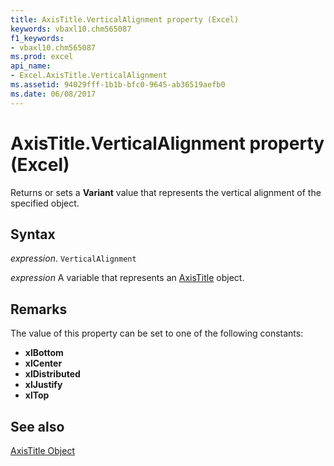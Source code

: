 ```yaml
---
title: AxisTitle.VerticalAlignment property (Excel)
keywords: vbaxl10.chm565087
f1_keywords:
- vbaxl10.chm565087
ms.prod: excel
api_name:
- Excel.AxisTitle.VerticalAlignment
ms.assetid: 94029fff-1b1b-bfc0-9645-ab36519aefb0
ms.date: 06/08/2017
---
```



# AxisTitle.VerticalAlignment property (Excel)

Returns or sets a  **Variant** value that represents the vertical alignment of the specified object.


## Syntax

_expression_. `VerticalAlignment`

_expression_ A variable that represents an [AxisTitle](Excel.AxisTitle-graph-property.md) object.


## Remarks

The value of this property can be set to one of the following constants:

* **xlBottom**
* **xlCenter**
* **xlDistributed**
* **xlJustify**
* **xlTop**

## See also


[AxisTitle Object](Excel.AxisTitle(object).md)

